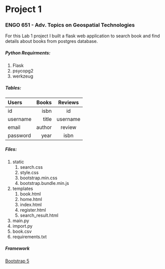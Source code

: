 # Project 1

### ENGO 651 - Adv. Topics on Geospatial Technologies


For this Lab 1 project I built a flask web application to search book and find details about books from postgres database.

##### Python Requirments: 
1. Flask
2. psycopg2
3. werkzeug

##### Tables:

Users | Books | Reviews
| :--- | ---: | :---:
id  | isbn | id
username  | title | username
email  | author | review
password  | year | isbn

##### Files:
 1. static
    1. search.css
    2. style.css
    3. bootstrap.min.css
    4. bootstrap.bundle.min.js
2. templates
    1. book.html
    2. home.html
    3. index.html
    4. register.html
    5. search_result.html
3. main.py
4. import.py
5. book.csv
6. requirements.txt

##### Framework

[Bootstrap 5](https://getbootstrap.com/docs/5.0/getting-started/introduction/)